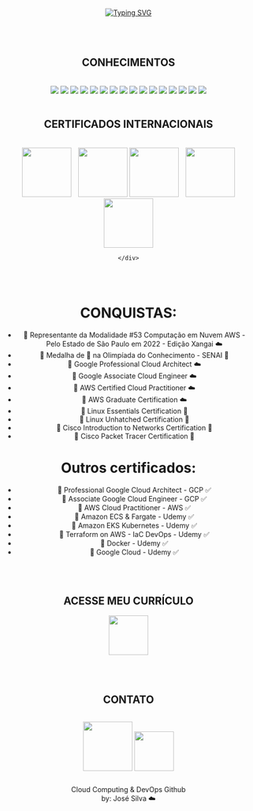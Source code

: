 <br><br><br>
<div align="center">
   <a href="https://git.io/typing-svg"><img src="https://readme-typing-svg.herokuapp.com?font=Share+Tech&weight=100&size=24&duration=2500&pause=600&color=00F716&center=true&width=500&lines=Procurando+um+novo+membro%3F;Saiba+que+eu+posso+te+ajudar!;Dê+uma+olhadinha+abaixo+%F0%9F%98%89%3A" alt="Typing SVG" /></a>
</div>
<br><br><br>
<div align="center">
    <h2>CONHECIMENTOS</h2><br>
    <div>
        <img src="https://img.shields.io/badge/Jira-0052CC?style=for-the-badge&logo=Jira&logoColor=whit">
        <img src="https://img.shields.io/badge/Slack-4A154B?style=for-the-badge&logo=slack&logoColor=white">
        <img src="https://img.shields.io/badge/Jenkins-D24939?style=for-the-badge&logo=Jenkins&logoColor=white">
        <img src="https://img.shields.io/badge/Bitbucket-0747a6?style=for-the-badge&logo=bitbucket&logoColor=white">
        <img src="https://img.shields.io/badge/Linux-FCC624?style=for-the-badge&logo=linux&logoColor=black">
        <img src="https://img.shields.io/badge/Shell_Script-121011?style=for-the-badge&logo=gnu-bash&logoColor=white">
        <img src="https://img.shields.io/badge/Google_Cloud-4285F4?style=for-the-badge&logo=google-cloud&logoColor=white">
        <img src="https://img.shields.io/badge/Amazon_AWS-FF9900?style=for-the-badge&logo=amazonaws&logoColor=white">
        <img src="https://img.shields.io/badge/MySQL-005C84?style=for-the-badge&logo=mysql&logoColor=white">
        <img src="https://img.shields.io/badge/Docker-2496ED?style=for-the-badge&logo=docker&logoColor=white">
        <img src="https://img.shields.io/badge/Terraform-7B42BC?style=for-the-badge&logo=terraform&logoColor=white">
        <img src="https://img.shields.io/badge/Kubernetes-326DE6?style=for-the-badge&logo=kubernetes&logoColor=white">
        <img src="https://img.shields.io/badge/Windows-0078D6?style=for-the-badge&logo=windows&logoColor=white">
        <img src="https://img.shields.io/badge/Prometheus-E6522C?style=for-the-badge&logo=prometheus&logoColor=white">
        <img src="https://img.shields.io/badge/Flask-000000?style=for-the-badge&logo=flask&logoColor=white">
        <img src="https://img.shields.io/badge/Python-14354C?style=for-the-badge&logo=python&logoColor=white">
    </div>
    <br>
    <div align="center">
        <h2>CERTIFICADOS INTERNACIONAIS</h2><br>
        <img src="https://templates.images.credential.net/16590181582433100721069374350922.png" width="100" hspace="10">
        <img src="https://templates.images.credential.net/16590187933301617801540872729153.png" width="100">
        <img src="https://images.credly.com/size/340x340/images/00634f82-b07f-4bbd-a6bb-53de397fc3a6/image.png" width="100">
        <img src="https://images.credly.com/size/680x680/images/09b6d58c-763a-4b40-aea1-787d8f46bbcd/Intro2PT.png" width="100" hspace="10">
        <img src="https://images.credly.com/size/680x680/images/70d71df5-f3dc-4380-9b9d-f22513a70417/CCNAITN__1_.png" width="100"></a>

    </div>
</div>
<br><br>

# CONQUISTAS:
* 🥇 Representante da Modalidade #53 Computação em Nuvem AWS - Pelo Estado de São Paulo em 2022 - Edição Xangai ☁️
* 🥇 Medalha de 🥈 na Olimpíada do Conhecimento - SENAI :closed_book:
* 🥇 Google Professional Cloud Architect :cloud:
* 🥇 Google Associate Cloud Engineer :cloud:
* 🥇 AWS Certified Cloud Practitioner :cloud:
* 🏅 AWS Graduate Certification :cloud: 
* 🏅 Linux Essentials Certification :penguin: 
* 🏅 Linux Unhatched Certification :penguin: 
* 🏅 Cisco Introduction to Networks Certification :large_blue_circle: 
* 🏅 Cisco Packet Tracer Certification :large_blue_circle: 

# Outros certificados:

* 🏅 Professional Google Cloud Architect - GCP ✅
* 🏅 Associate Google Cloud Engineer - GCP ✅
* 🏅 AWS Cloud Practitioner - AWS ✅
* 🏅 Amazon ECS & Fargate - Udemy ✅
* 🏅 Amazon EKS Kubernetes - Udemy ✅
* 🏅 Terraform on AWS - IaC DevOps - Udemy ✅
* 🏅 Docker - Udemy ✅
* 🏅 Google Cloud - Udemy ✅ 

<br><br>

<div align="center">
<h2>ACESSE MEU CURRÍCULO</h2>
<a href="https://drive.google.com/file/d/1cWO2HcIVS0LVh-v670bhPF-uYw9K8x-j/view?usp=share_link"><img src="https://pngimg.com/uploads/cv/cv_PNG13.png" width="80"></a>
</div>

<br><br>
<div align="center">
    <h2>CONTATO</h2>
    <p align="center">
    <a href="https://www.linkedin.com/in/jgsiqueiraa/"><img src="https://img.shields.io/badge/LinkedIn-0077B5?style=for-the-badge&logo=linkedin&logoColor=white" width="100" hspace="0" vspace="15"></a>
    <a href="mailto:siqueirajosesantos19@gmail.com"><img src="https://img.shields.io/badge/Gmail-D14836?style=for-the-badge&logo=gmail&logoColor=white" width="80" hspace="0" vspace="15"></a>
    </p>
    <p align="center">
    Cloud Computing & DevOps Github <br>
    by: José Silva ☁️
    </p>
</div>

